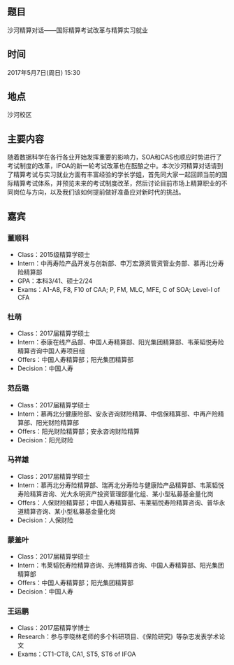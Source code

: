 ## 题目
沙河精算对话——国际精算考试改革与精算实习就业

## 时间
2017年5月7日(周日) 15:30

## 地点
沙河校区

## 主要内容
随着数据科学在各行各业开始发挥重要的影响力，SOA和CAS也顺应时势进行了考试制度的改革，IFOA的新一轮考试改革也在酝酿之中。本次沙河精算对话请到了精算考试与实习就业方面有丰富经验的学长学姐，首先同大家一起回顾当前的国际精算考试体系，并预览未来的考试制度改革，然后讨论目前市场上精算职业的不同岗位与方向，以及我们该如何提前做好准备应对新时代的挑战。

## 嘉宾

### 董顺科
- Class：2015级精算学硕士
- Intern：中再寿险产品开发与创新部、申万宏源资管资管业务部、慕再北分寿险精算部
- GPA：本科3/41、硕士2/24
- Exams：A1-A8, F8, F10 of CAA; P, FM, MLC, MFE, C of SOA; Level-I of CFA

### 杜萌
- Class：2017届精算学硕士
- Intern：泰康在线产品部、中国人寿精算部、阳光集团精算部、韦莱韬悦寿险精算咨询中国人寿项目组
- Offers：中国人寿精算部；阳光集团精算部
- Decision：中国人寿

### 范岳璐
- Class：2017届精算学硕士
- Intern：慕再北分健康险部、安永咨询财险精算、中信保精算部、中再产险精算部、阳光财险精算部
- Offers：阳光财险精算部；安永咨询财险精算
- Decision：阳光财险

### 马祥雄
- Class：2017届精算学硕士
- Intern：慕再北分寿险精算部、瑞再北分寿险与健康险产品精算部、韦莱韬悦寿险精算咨询、光大永明资产投资管理部量化组、某小型私募基金量化岗
- Offers：人保财险精算部；中国人寿精算部、韦莱韬悦寿险精算咨询、普华永道精算咨询、某小型私募基金量化岗
- Decision：人保财险

### 蒙羞叶
- Class：2017届精算学硕士
- Intern：韦莱韬悦寿险精算咨询、光博精算咨询、中国人寿精算部、阳光集团精算部
- Offers：中国人寿精算部；阳光集团精算部
- Decision：中国人寿

### 王运鹏
- Class：2017届精算学博士
- Research：参与李晓林老师的多个科研项目、《保险研究》等杂志发表学术论文
- Exams：CT1-CT8, CA1, ST5, ST6 of IFOA
